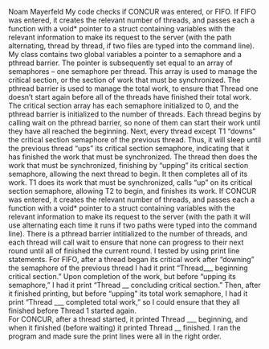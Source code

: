 Noam Mayerfeld
My code checks if CONCUR was entered, or FIFO.
If FIFO was entered, it creates the relevant number of threads, and passes each a function with a void* pointer to a struct containing variables with the relevant information to make its request to the server (with the path alternating, thread by thread, if two files are typed into the command line).
My class contains two global variables a pointer to a semaphore and a pthread barrier. The pointer is subsequently set equal to an array of semaphores – one semaphore per thread.  This array is used to manage the critical section, or the section of work that must be synchronized.  The pthread barrier is used to manage the total work, to ensure that Thread one doesn’t start again before all of the threads have finished their total work. The critical section array has each semaphore initialized to 0, and the pthread barrier is initialized to the number of threads.
Each thread begins by calling wait on the pthread barrier, so none of them can start their work until they have all reached the beginning.  Next, every thread except T1 “downs” the critical section semaphore of the previous thread.  Thus, it will sleep until the previous thread “ups” its critical section semaphore, indicating that it has finished the work that must be synchronized.  The thread then does the work that must be synchronized, finishing by “upping” its critical section semaphore, allowing the next thread to begin.  It then completes all of its work. 
T1 does its work that must be synchronized, calls “up” on its critical section semaphore, allowing T2 to begin, and finishes its work.
If CONCUR was entered, it creates the relevant number of threads, and passes each a function with a void* pointer to a struct containing variables with the relevant information to make its request to the server (with the path it will use alternating each time it runs if two paths were typed into the command line). There is a pthread barrier intitialized to the number of threads, and each thread will call wait to ensure that none can progress to their next round until all of finished the current round.
I tested by using print line statements.  For FIFO, after a thread began its critical work after “downing” the semaphore of the previous thread I had it print “Thread___ beginning critical section.”  Upon completion of the work, but before “upping its semaphore,” I had it print “Thread __ concluding critical section.”  Then, after it finished printing, but before “upping” its total work semaphore, I had it print “Thread ___ completed total work,” so I could ensure that they all finished before Thread 1 started again.  
For CONCUR, after a thread started, it printed Thread ___ beginning, and when it finished (before waiting) it printed Thread __ finished.
I ran the program and made sure the print lines were all in the right order.
